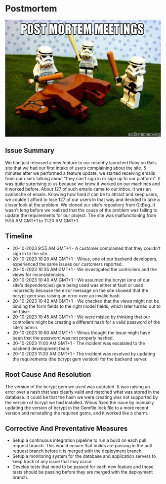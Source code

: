 # Postmortem

![Flogging a dead horse](post-mortem-meetings.jpg)

## Issue Summary

We had just released a new feature to our recently launched Ruby on Rails site that we had our first intake of users complaining about the site. 5 minutes after we performed a feature update, we started receiving emails from our users talking about "they can't sign in or sign up to our platform". It was quite surprising to us because we knew it worked on our machines and it worked before. About 127 of such emails came to our inbox. It was an avalanche of emails. Knowing how hard it can be to attract and keep users, we couldn't afford to lose 127 of our users in that way and decided to take a closer look at the problem. We cloned our site's repository from GitBug. It wasn't long before we realized that the cause of the problem was failing to update the requirements for our project. The site was malfunctioning from 9:55 AM GMT+1 to 11:20 AM GMT+1.

## Timeline

+ 20-10-2023 9:55 AM GMT+1 - A customer complained that they couldn't sign in to the site.
+ 20-10-2023 10:20 AM GMT+1 - Winus, one of our backend developers, experienced the same issues our customers reported.
+ 20-10-2023 10:35 AM GMT+1 - We investigated the controllers and the views for inconsistencies.
+ 20-10-2023 10:40 AM GMT+1 - We assumed the bcrypt (one of our site's dependencies) gem being used was either at fault or used incorrectly because the error message on the site showed that the bcrypt gem was raising an error over an invalid hash.
+ 20-10-2023 10:42 AM GMT+1 - We checked that the views might not be binding the form fields to the right model fields, which later turned out to be false.
+ 20-10-2023 10:45 AM GMT+1 - We were misled by thinking that our controllers might be creating a different hash for a valid password of the site's admin.
+ 20-10-2023 10:50 AM GMT+1 - Winus thought the issue might have been that the password was not properly hashed.
+ 20-10-2023 11:00 AM GMT+1 - The incident was escalated to the backend development team.
+ 20-10-2023 11:20 AM GMT+1 - The incident was resolved by updating the requirements (the bcrypt gem version) for the backend server.

## Root Cause And Resolution

The version of the bcrypt gem we used was outdated. It was raising an error over a hash that was clearly valid and matched what was stored in the database. It could be that the hash we were creating was not supported by the version of bcrypt we had installed. Winus fixed the issue by manually updating the version of bcrypt in the Gemfile.lock file to a more recent version and reinstalling the required gems, and it worked like a charm.

## Corrective And Preventative Measures

+ Setup a continuous integration pipeline to run a build on each pull request branch. This would ensure that builds are passing in the pull request branch before it is merged with the deployment branch.
+ Setup a monitoring system for the database and application servers to keep track of any issue that may occur.
+ Develop tests that need to be passed for each new feature and those tests should be passing before they are merged with the deployment branch.
